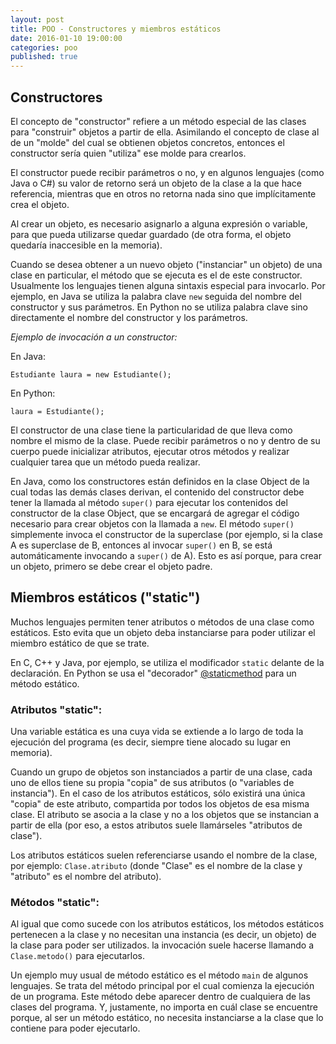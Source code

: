 ```yaml
---
layout: post
title: POO - Constructores y miembros estáticos
date: 2016-01-10 19:00:00
categories: poo
published: true
---
```



## Constructores

El concepto de "constructor" refiere a un método especial de las clases para "construir" objetos a partir de ella. Asimilando el concepto de clase al de un "molde" del cual se obtienen objetos concretos, entonces el constructor sería quien "utiliza" ese molde para crearlos.

El constructor puede recibir parámetros o no, y en algunos lenguajes (como Java o C#) su valor de retorno será un objeto de la clase a la que hace referencia, mientras que en otros no retorna nada sino que implícitamente crea el objeto.

Al crear un objeto, es necesario asignarlo a alguna expresión o variable, para que pueda utilizarse quedar guardado (de otra forma, el objeto quedaría inaccesible en la memoria).

Cuando se desea obtener a un nuevo objeto ("instanciar" un objeto) de una clase en particular, el método que se ejecuta es el de este constructor. Usualmente los lenguajes tienen alguna sintaxis especial para invocarlo. Por ejemplo, en Java se utiliza la palabra clave <code>new</code> seguida del nombre del constructor y sus parámetros. En Python no se utiliza palabra clave sino directamente el nombre del constructor y los parámetros.

_Ejemplo de invocación a un constructor:_

En Java:

<pre><code>Estudiante laura = new Estudiante();</code></pre>

En Python:

<pre><code>laura = Estudiante();</code></pre>

El constructor de una clase tiene la particularidad de que lleva como nombre el mismo de la clase. Puede recibir parámetros o no y dentro de su cuerpo puede inicializar atributos, ejecutar otros métodos y realizar cualquier tarea que un método pueda realizar.

En Java, como los constructores están definidos en la clase Object de la cual todas las demás clases derivan, el contenido del constructor debe tener la llamada al método <code>super()</code> para ejecutar los contenidos del constructor de la clase Object, que se encargará de agregar el código necesario para crear objetos con la llamada a <code>new</code>. El método <code>super()</code> simplemente invoca el constructor de la superclase (por ejemplo, si la clase A es superclase de B, entonces al invocar <code>super()</code> en B, se está automáticamente invocando a <code>super()</code> de A). Esto es así porque, para crear un objeto, primero se debe crear el objeto padre.

## Miembros estáticos ("static")

Muchos lenguajes permiten tener atributos o métodos de una clase como estáticos. Esto evita que un objeto deba instanciarse para poder utilizar el miembro estático de que se trate.

En C, C++ y Java, por ejemplo, se utiliza el modificador <code>static</code> delante de la declaración. En Python se usa el "decorador" [@staticmethod](https://docs.python.org/3/library/functions.html#staticmethod) para un método estático.

### Atributos "static":

Una variable estática es una cuya vida se extiende a lo largo de toda la ejecución del programa (es decir, siempre tiene alocado su lugar en memoria).

Cuando un grupo de objetos son instanciados a partir de una clase, cada uno de ellos tiene su propia "copia" de sus atributos (o "variables de instancia"). En el caso de los atributos estáticos, sólo existirá una única "copia" de este atributo, compartida por todos los objetos de esa misma clase. El atributo se asocia a la clase y no a los objetos que se instancian a partir de ella (por eso, a estos atributos suele llamárseles "atributos de clase").
  
Los atributos estáticos suelen referenciarse usando el nombre de la clase, por ejemplo: <code>Clase.atributo</code> (donde "Clase" es el nombre de la clase y "atributo" es el nombre del atributo).

### Métodos "static":

Al igual que como sucede con los atributos estáticos, los métodos estáticos pertenecen a la clase y no necesitan una instancia (es decir, un objeto) de la clase para poder ser utilizados. la invocación suele hacerse llamando a <code>Clase.metodo()</code> para ejecutarlos.

Un ejemplo muy usual de método estático es el método <code>main</code> de algunos lenguajes. Se trata del método principal por el cual comienza la ejecución de un programa. Este método debe aparecer dentro de cualquiera de las clases del programa. Y, justamente, no importa en cuál clase se encuentre porque, al ser un método estático, no necesita instanciarse a la clase que lo contiene para poder ejecutarlo.
